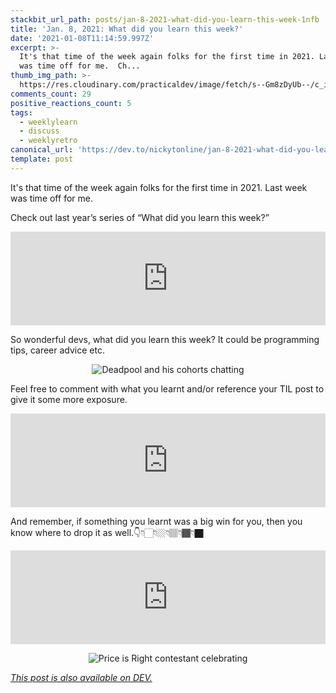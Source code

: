```yaml
---
stackbit_url_path: posts/jan-8-2021-what-did-you-learn-this-week-1nfb
title: 'Jan. 8, 2021: What did you learn this week?'
date: '2021-01-08T11:14:59.997Z'
excerpt: >-
  It's that time of the week again folks for the first time in 2021. Last week
  was time off for me.  Ch...
thumb_img_path: >-
  https://res.cloudinary.com/practicaldev/image/fetch/s--Gm8zDyUb--/c_imagga_scale,f_auto,fl_progressive,h_420,q_auto,w_1000/https://dev-to-uploads.s3.amazonaws.com/i/xigg7hqnxj9yxjyxxsru.jpeg
comments_count: 29
positive_reactions_count: 5
tags:
  - weeklylearn
  - discuss
  - weeklyretro
canonical_url: 'https://dev.to/nickytonline/jan-8-2021-what-did-you-learn-this-week-1nfb'
template: post
---
```

It's that time of the week again folks for the first time in 2021. Last week was time off for me.

Check out last year’s series of “What did you learn this week?”


<iframe class="liquidTag" src="https://dev.to/embed/link?args=https%3A%2F%2Fdev.to%2Fnickytonline%2Fjan-3-2019-what-did-you-learn-this-week-3epd" style="border: 0; width: 100%;"></iframe>


So wonderful devs, what did you learn this week? It could be programming tips, career advice etc.

<center>

![Deadpool and his cohorts chatting](https://media.giphy.com/media/w7fJO4TOqiaSQ/giphy-downsized-large.gif)

</center>

Feel free to comment with what you learnt and/or reference your TIL post to give it some more exposure.


<iframe class="liquidTag" src="https://dev.to/embed/tag?args=todayilearned" style="border: 0; width: 100%;"></iframe>


And remember, if something you learnt was a big win for you, then you know where to drop it as well.👇👇🏻👇🏼👇🏽👇🏾👇🏿


<iframe class="liquidTag" src="https://dev.to/embed/link?args=https%3A%2F%2Fdev.to%2Fdevteam%2Fwhat-was-your-win-this-week-1m13" style="border: 0; width: 100%;"></iframe>


<center>

![Price is Right contestant celebrating](https://media.giphy.com/media/gF29UEqBhSoDY8LHKg/giphy.gif)
</center>

*[This post is also available on DEV.](https://dev.to/nickytonline/jan-8-2021-what-did-you-learn-this-week-1nfb)*


<script>
const parent = document.getElementsByTagName('head')[0];
const script = document.createElement('script');
script.type = 'text/javascript';
script.src = 'https://cdnjs.cloudflare.com/ajax/libs/iframe-resizer/4.1.1/iframeResizer.min.js';
script.charset = 'utf-8';
script.onload = function() {
    window.iFrameResize({}, '.liquidTag');
};
parent.appendChild(script);
</script>    

